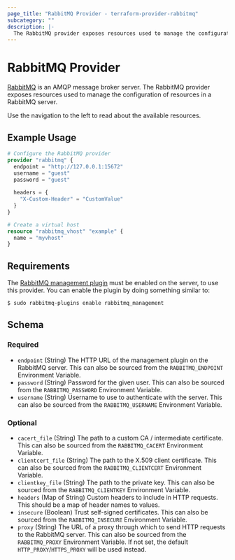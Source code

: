 ```yaml
---
page_title: "RabbitMQ Provider - terraform-provider-rabbitmq"
subcategory: ""
description: |-
  The RabbitMQ provider exposes resources used to manage the configuration of resources in a RabbitMQ server
---
```


# RabbitMQ Provider

[RabbitMQ](https://rabbitmq.com) is an AMQP message broker server. The RabbitMQ provider exposes resources used to manage the configuration of resources in a RabbitMQ server.

Use the navigation to the left to read about the available resources.

## Example Usage

```terraform
# Configure the RabbitMQ provider
provider "rabbitmq" {
  endpoint = "http://127.0.0.1:15672"
  username = "guest"
  password = "guest"
 
  headers = {
    "X-Custom-Header" = "CustomValue"
  }
}

# Create a virtual host
resource "rabbitmq_vhost" "example" {
  name = "myvhost"
}
```

## Requirements

The [RabbitMQ management plugin](https://www.rabbitmq.com/docs/management) must be enabled on the server, to use this provider. You can enable the plugin by doing something similar to:
```sh
$ sudo rabbitmq-plugins enable rabbitmq_management
```

<!-- schema generated by tfplugindocs -->
## Schema

### Required

- `endpoint` (String) The HTTP URL of the management plugin on the RabbitMQ server. This can also be sourced from the `RABBITMQ_ENDPOINT` Environment Variable.
- `password` (String) Password for the given user. This can also be sourced from the `RABBITMQ_PASSWORD` Environment Variable.
- `username` (String) Username to use to authenticate with the server. This can also be sourced from the `RABBITMQ_USERNAME` Environment Variable.

### Optional

- `cacert_file` (String) The path to a custom CA / intermediate certificate. This can also be sourced from the `RABBITMQ_CACERT` Environment Variable.
- `clientcert_file` (String) The path to the X.509 client certificate. This can also be sourced from the `RABBITMQ_CLIENTCERT` Environment Variable.
- `clientkey_file` (String) The path to the private key. This can also be sourced from the `RABBITMQ_CLIENTKEY` Environment Variable.
- `headers` (Map of String) Custom headers to include in HTTP requests. This should be a map of header names to values.
- `insecure` (Boolean) Trust self-signed certificates. This can also be sourced from the `RABBITMQ_INSECURE` Environment Variable.
- `proxy` (String) The URL of a proxy through which to send HTTP requests to the RabbitMQ server. This can also be sourced from the `RABBITMQ_PROXY` Environment Variable. If not set, the default `HTTP_PROXY`/`HTTPS_PROXY` will be used instead.